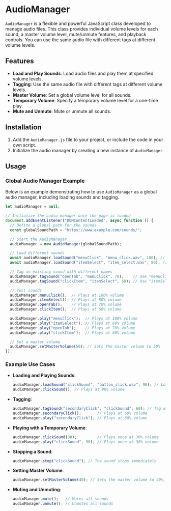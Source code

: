 # AudioManager

`AudioManager` is a flexible and powerful JavaScript class developed to manage audio files. This class provides individual volume levels for each sound, a master volume level, mute/unmute features, and playback controls. You can use the same audio file with different tags at different volume levels.

## Features
- **Load and Play Sounds**: Load audio files and play them at specified volume levels.
- **Tagging**: Use the same audio file with different tags at different volume levels.
- **Master Volume**: Set a global volume level for all sounds.
- **Temporary Volume**: Specify a temporary volume level for a one-time play.
- **Mute and Unmute**: Mute or unmute all sounds.

## Installation

1. Add the `AudioManager.js` file to your project, or include the code in your own script.
2. Initialize the audio manager by creating a new instance of `AudioManager`.

## Usage

### Global Audio Manager Example

Below is an example demonstrating how to use `AudioManager` as a global audio manager, including loading sounds and tagging.

```javascript
let audioManager = null;

// Initialize the audio manager once the page is loaded
document.addEventListener("DOMContentLoaded", async function () {
  // Define a global path for the sounds
  const globalSoundPath = "https://www.example.com/sounds/";

  // Start the AudioManager
  audioManager = new AudioManager(globalSoundPath);

  // Load different sounds
  await audioManager.loadSound("menuClick", "menu_click.wav", 100); // Load at 100% volume
  await audioManager.loadSound("itemSelect", "item_select.wav", 80); // Load at 80% volume

  // Tag an existing sound with different names
  audioManager.tagSound("openTab", "menuClick", 70);    // Use "menuClick" at 70% volume
  audioManager.tagSound("clickItem", "itemSelect", 60); // Use "itemSelect" at 60% volume

  // Test sounds
  audioManager.menuClick();  // Plays at 100% volume
  audioManager.itemSelect(); // Plays at 80% volume
  audioManager.openTab();    // Plays at 70% volume
  audioManager.clickItem();  // Plays at 60% volume

  audioManager.play("menuClick");  // Plays at 100% volume
  audioManager.play("itemSelect"); // Plays at 80% volume
  audioManager.play("openTab");    // Plays at 70% volume
  audioManager.play("clickItem");  // Plays at 60% volume

  // Set a master volume
  audioManager.setMasterVolume(50); // Sets the master volume to 50%
});
```

### Example Use Cases

- **Loading and Playing Sounds**:
  ```javascript
  audioManager.loadSound("clickSound", "button_click.wav", 90); // Load at 90% volume
  audioManager.clickSound(); // Plays at 90% volume
  ```

- **Tagging**:
  ```javascript
  audioManager.tagSound("secondaryClick", "clickSound", 60); // Tag with 60% volume
  audioManager.secondaryClick();       // Plays at 60% volume
  audioManager.play("secondaryClick"); // Plays at 60% volume
  ```

- **Playing with a Temporary Volume**:
  ```javascript
  audioManager.clickSound(30);         // Plays once at 30% volume
  audioManager.play("clickSound", 30); // Plays once at 30% volume
  ```
  
- **Stopping a Sound**:
  ```javascript
  audioManager.stop("clickSound"); // The sound stops immediately
  ```

- **Setting Master Volume**:
  ```javascript
  audioManager.setMasterVolume(40); // Sets the master volume to 40%, affecting all sounds proportionally
  ```

- **Muting and Unmuting**:
  ```javascript
  audioManager.mute();   // Mutes all sounds
  audioManager.unmute(); // Unmutes all sounds
  ```
